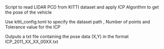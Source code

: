 Script to read LIDAR PCD from KITTI dataset and apply ICP Algorithm to get the pose of the vehicle

Use kitti_config.toml to specify the dataset path , Number of points and Tolerance value for the ICP

Outputs a txt file containing the pose data (X,Y) in the format ICP_2011_XX_XX_00XX.txt
